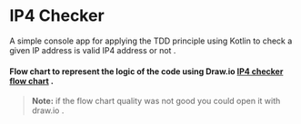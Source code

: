 # IP4 Checker
A simple console app for applying the TDD principle using Kotlin to check a given IP address is valid IP4 address or not .

#### Flow chart to represent the logic of the code using Draw.io  [IP4 checker flow chart](https://drive.google.com/file/d/19D7DdGAfFL7tKVAJCDGV3SGAK94_oPrl/view?usp=sharing) .
> **Note:** if the flow chart quality was not good you could open it with draw.io .